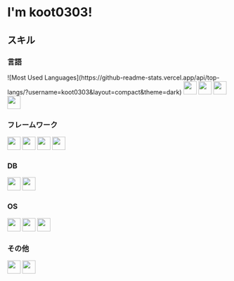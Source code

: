 # I'm koot0303!

## スキル
### 言語
<div>
  ![Most Used Languages](https://github-readme-stats.vercel.app/api/top-langs/?username=koot0303&layout=compact&theme=dark)
  <img src="https://img.shields.io/badge/-Python-a9a9a9.svg?logo=python&style=plastic" height="30">
  <img src="https://img.shields.io/badge/-JavaScript-a9a9a9.svg?logo=javascript&style=plastic" height="30">
  <img src="https://img.shields.io/badge/-HTML-a9a9a9.svg?logo=html5&style=plastic" height="30">
  <img src="https://img.shields.io/badge/-CSS-a9a9a9.svg?logo=css3&style=plastic" height="30">
</div>

### フレームワーク
<div>
  <img src="https://img.shields.io/badge/-Django-a9a9a9.svg?logo=django&style=plastic" height="30">
  <img src="https://img.shields.io/badge/-Flask-a9a9a9.svg?logo=flask&style=plastic" height="30">
  <img src="https://img.shields.io/badge/-Vue.js-a9a9a9.svg?logo=vue.js&style=plastic" height="30">
  <img src="https://img.shields.io/badge/-Node.js-a9a9a9.svg?logo=node.js&style=plastic" height="30">
</div>

### DB
<div>
  <img src="https://img.shields.io/badge/-MySQL-a9a9a9.svg?logo=mysql&style=plastic" height="30">
  <img src="https://img.shields.io/badge/-SQLite-a9a9a9.svg?logo=sqlite&style=plastic" height="30">
</div>

### OS
<div>
  <img src="https://img.shields.io/badge/-Windows-a9a9a9.svg?logo=windows&style=flat" height="30">
  <img src="https://img.shields.io/badge/-Linux-a9a9a9.svg?logo=linux&style=plastic" height="30">
  <img src="https://img.shields.io/badge/-RaspberryPi-a9a9a9.svg?logo=raspberrypi&style=plastic" height="30">
</div>

### その他
<div>
  <img src="https://img.shields.io/badge/-Git-a9a9a9.svg?logo=git&style=plastic" height="30">
  <img src="https://img.shields.io/badge/-GitHub-a9a9a9.svg?logo=github&style=plastic" height="30">
</div>
